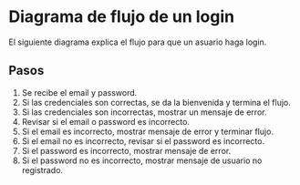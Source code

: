 # Diagrama de flujo de un login

El siguiente diagrama explica el flujo para que un asuario haga login.

## Pasos

1. Se recibe el email y password.
1. Si las credenciales son correctas, se da la bienvenida y termina el flujo.
1. Si las credenciales son incorrectas, mostrar un mensaje de error. 
1. Revisar si el email o password es incorrecto. 
1. Si el email es incorrecto, mostrar mensaje de error y terminar flujo.
1. Si el email no es incorrecto, revisar si el password es incorrecto. 
1. Si el password es incorrecto, mostrar mensaje de error.
1. Si el password no es incorrecto, mostrar mensaje de usuario no registrado. 

